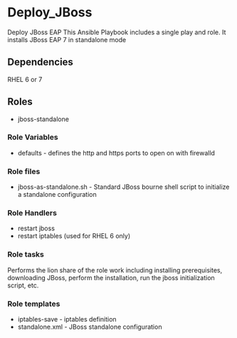 # Deploy_JBoss
Deploy JBoss EAP
This Ansible Playbook includes a single play and role.  It installs JBoss EAP 7 in standalone mode

## Dependencies
RHEL 6 or 7

## Roles

* jboss-standalone

### Role Variables
* defaults - defines the http and https ports to open on with firewalld

### Role files
* jboss-as-standalone.sh - Standard JBoss bourne shell script to initialize a standalone configuration

### Role Handlers
* restart jboss
* restart iptables (used for RHEL 6 only)

### Role tasks
Performs the lion share of the role work including installing prerequisites, downloading JBoss, perform the installation, run the jboss initialization script, etc.

### Role templates
* iptables-save - iptables definition
* standalone.xml - JBoss standalone configuration
